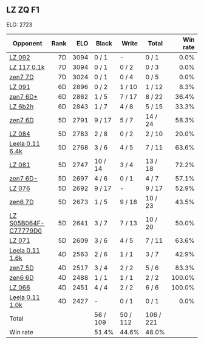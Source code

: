## LZ ZQ F1 ##

ELO: 2723

Opponent | Rank | ELO | Black | Write | Total | Win rate
---------|-----:|----:|-------|-------|-------|-------:
[LZ 092](LZ%20092.md) | 7D | 3094 | 0 / 1 | - | 0 / 1 | 0.0%
[LZ 117 0.1k](LZ%20117%200.1k.md) | 7D | 3094 | 0 / 1 | 0 / 2 | 0 / 3 | 0.0%
[zen7 7D](zen7%207D.md) | 7D | 3024 | 0 / 1 | 0 / 4 | 0 / 5 | 0.0%
[LZ 091](LZ%20091.md) | 6D | 2896 | 0 / 2 | 1 / 10 | 1 / 12 | 8.3%
[zen7 6D+](zen7%206D+.md) | 6D | 2862 | 1 / 5 | 7 / 17 | 8 / 22 | 36.4%
[LZ 6b2h](LZ%206b2h.md) | 6D | 2843 | 1 / 7 | 4 / 8 | 5 / 15 | 33.3%
[zen7 6D](zen7%206D.md) | 5D | 2791 | 9 / 17 | 5 / 7 | 14 / 24 | 58.3%
[LZ 084](LZ%20084.md) | 5D | 2783 | 2 / 8 | 0 / 2 | 2 / 10 | 20.0%
[Leela 0.11 6.4k](Leela%200.11%206.4k.md) | 5D | 2768 | 3 / 6 | 4 / 5 | 7 / 11 | 63.6%
[LZ 081](LZ%20081.md) | 5D | 2747 | 10 / 14 | 3 / 4 | 13 / 18 | 72.2%
[zen7 6D-](zen7%206D-.md) | 5D | 2697 | 4 / 6 | 0 / 1 | 4 / 7 | 57.1%
[LZ 076](LZ%20076.md) | 5D | 2692 | 9 / 17 | - | 9 / 17 | 52.9%
[zen6 7D](zen6%207D.md) | 5D | 2673 | 1 / 5 | 9 / 18 | 10 / 23 | 43.5%
[LZ S05B064F-C77779D0](LZ%20S05B064F-C77779D0.md) | 5D | 2641 | 3 / 7 | 7 / 13 | 10 / 20 | 50.0%
[LZ 071](LZ%20071.md) | 5D | 2609 | 3 / 6 | 4 / 5 | 7 / 11 | 63.6%
[Leela 0.11 1.6k](Leela%200.11%201.6k.md) | 4D | 2563 | 2 / 6 | 1 / 1 | 3 / 7 | 42.9%
[zen7 5D](zen7%205D.md) | 4D | 2517 | 3 / 4 | 2 / 2 | 5 / 6 | 83.3%
[zen6 6D](zen6%206D.md) | 4D | 2488 | 1 / 1 | 1 / 1 | 2 / 2 | 100.0%
[LZ 066](LZ%20066.md) | 4D | 2451 | 4 / 4 | 2 / 2 | 6 / 6 | 100.0%
[Leela 0.11 1.0k](Leela%200.11%201.0k.md) | 4D | 2427 | - | 0 / 1 | 0 / 1 | 0.0%
Total | | | 56 / 109 | 50 / 112 | 106 / 221 | 
Win rate| | | 51.4% | 44.6% | 48.0% | 
